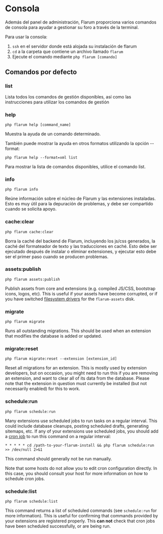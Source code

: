 # Consola

Además del panel de administración, Flarum proporciona varios comandos de consola para ayudar a gestionar su foro a través de la terminal.

Para usar la consola:

1. `ssh` en el servidor donde está alojada su instalación de flarum
2. `cd` a la carpeta que contiene un archivo llamado `flarum`
3. Ejecute el comando mediante `php flarum [comando]`

## Comandos por defecto

### list

Lista todos los comandos de gestión disponibles, así como las instrucciones para utilizar los comandos de gestión

### help

`php flarum help [command_name]`

Muestra la ayuda de un comando determinado.

También puede mostrar la ayuda en otros formatos utilizando la opción --format:

`php flarum help --format=xml list`

Para mostrar la lista de comandos disponibles, utilice el comando list.

### info

`php flarum info`

Reúne información sobre el núcleo de Flarum y las extensiones instaladas. Esto es muy útil para la depuración de problemas, y debe ser compartido cuando se solicita apoyo.

### cache:clear

`php flarum cache:clear`

Borra la caché del backend de Flarum, incluyendo los js/css generados, la caché del formateador de texto y las traducciones en caché. Esto debe ser ejecutado después de instalar o eliminar extensiones, y ejecutar esto debe ser el primer paso cuando se producen problemas.

### assets:publish

`php flarum assets:publish`

Publish assets from core and extensions (e.g. compiled JS/CSS, bootstrap icons, logos, etc). This is useful if your assets have become corrupted, or if you have switched [filesystem drivers](extend/filesystem.md) for the `flarum-assets` disk.

### migrate

`php flarum migrate`

Runs all outstanding migrations. This should be used when an extension that modifies the database is added or updated.

### migrate:reset

`php flarum migrate:reset --extension [extension_id]`

Reset all migrations for an extension. This is mostly used by extension developers, but on occasion, you might need to run this if you are removing an extension, and want to clear all of its data from the database. Please note that the extension in question must currently be installed (but not necessarily enabled) for this to work.

### schedule:run

`php flarum schedule:run`

Many extensions use scheduled jobs to run tasks on a regular interval. This could include database cleanups, posting scheduled drafts, generating sitemaps, etc. If any of your extensions use scheduled jobs, you should add a [cron job](https://ostechnix.com/a-beginners-guide-to-cron-jobs/) to run this command on a regular interval:

```
* * * * * cd /path-to-your-flarum-install && php flarum schedule:run >> /dev/null 2>&1
```

This command should generally not be run manually.

Note that some hosts do not allow you to edit cron configuration directly. In this case, you should consult your host for more information on how to schedule cron jobs.

### schedule:list

`php flarum schedule:list`

This command returns a list of scheduled commands (see `schedule:run` for more information). This is useful for confirming that commands provided by your extensions are registered properly. This **can not** check that cron jobs have been scheduled successfully, or are being run.